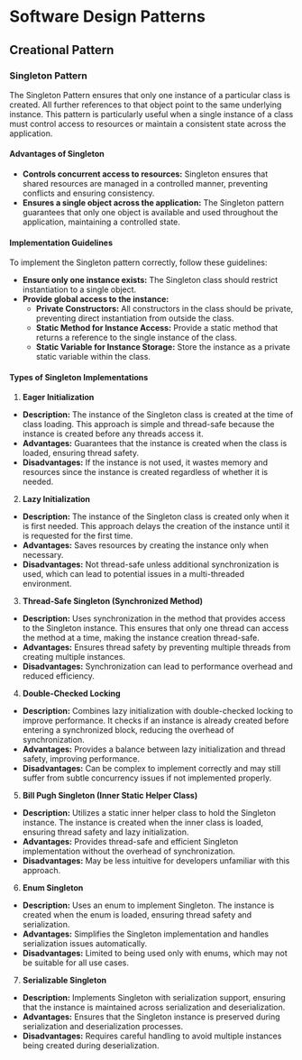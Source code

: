# Software Design Patterns

## Creational Pattern

### Singleton Pattern

The Singleton Pattern ensures that only one instance of a particular class is created. All further references to that object point to the same underlying instance. This pattern is particularly useful when a single instance of a class must control access to resources or maintain a consistent state across the application.

#### Advantages of Singleton
- **Controls concurrent access to resources:** Singleton ensures that shared resources are managed in a controlled manner, preventing conflicts and ensuring consistency.
- **Ensures a single object across the application:** The Singleton pattern guarantees that only one object is available and used throughout the application, maintaining a controlled state.

#### Implementation Guidelines
To implement the Singleton pattern correctly, follow these guidelines:
- **Ensure only one instance exists:** The Singleton class should restrict instantiation to a single object.
- **Provide global access to the instance:**
  - **Private Constructors:** All constructors in the class should be private, preventing direct instantiation from outside the class.
  - **Static Method for Instance Access:** Provide a static method that returns a reference to the single instance of the class.
  - **Static Variable for Instance Storage:** Store the instance as a private static variable within the class.

#### Types of Singleton Implementations

1. **Eager Initialization**
  - **Description:** The instance of the Singleton class is created at the time of class loading. This approach is simple and thread-safe because the instance is created before any threads access it.
  - **Advantages:** Guarantees that the instance is created when the class is loaded, ensuring thread safety.
  - **Disadvantages:** If the instance is not used, it wastes memory and resources since the instance is created regardless of whether it is needed.

2. **Lazy Initialization**
  - **Description:** The instance of the Singleton class is created only when it is first needed. This approach delays the creation of the instance until it is requested for the first time.
  - **Advantages:** Saves resources by creating the instance only when necessary.
  - **Disadvantages:** Not thread-safe unless additional synchronization is used, which can lead to potential issues in a multi-threaded environment.

3. **Thread-Safe Singleton (Synchronized Method)**
  - **Description:** Uses synchronization in the method that provides access to the Singleton instance. This ensures that only one thread can access the method at a time, making the instance creation thread-safe.
  - **Advantages:** Ensures thread safety by preventing multiple threads from creating multiple instances.
  - **Disadvantages:** Synchronization can lead to performance overhead and reduced efficiency.

4. **Double-Checked Locking**
  - **Description:** Combines lazy initialization with double-checked locking to improve performance. It checks if an instance is already created before entering a synchronized block, reducing the overhead of synchronization.
  - **Advantages:** Provides a balance between lazy initialization and thread safety, improving performance.
  - **Disadvantages:** Can be complex to implement correctly and may still suffer from subtle concurrency issues if not implemented properly.

5. **Bill Pugh Singleton (Inner Static Helper Class)**
  - **Description:** Utilizes a static inner helper class to hold the Singleton instance. The instance is created when the inner class is loaded, ensuring thread safety and lazy initialization.
  - **Advantages:** Provides thread-safe and efficient Singleton implementation without the overhead of synchronization.
  - **Disadvantages:** May be less intuitive for developers unfamiliar with this approach.

6. **Enum Singleton**
  - **Description:** Uses an enum to implement Singleton. The instance is created when the enum is loaded, ensuring thread safety and serialization.
  - **Advantages:** Simplifies the Singleton implementation and handles serialization issues automatically.
  - **Disadvantages:** Limited to being used only with enums, which may not be suitable for all use cases.

7. **Serializable Singleton**
  - **Description:** Implements Singleton with serialization support, ensuring that the instance is maintained across serialization and deserialization.
  - **Advantages:** Ensures that the Singleton instance is preserved during serialization and deserialization processes.
  - **Disadvantages:** Requires careful handling to avoid multiple instances being created during deserialization.
